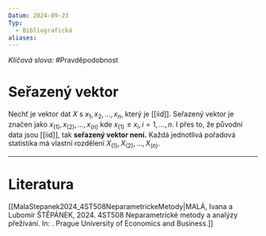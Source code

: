 ```yaml
---
Datum: 2024-09-23
Typ:
  - Bibliografická
aliases:
---
```

*Klíčová slova:* #Pravděpodobnost
# Seřazený vektor
Nechť je vektor dat $X$ s $x_1, x_2, \dots, x_n$, který je [[iid]]. Seřazený vektor je značen jako $x_{(1)}, x_{(2)}, \dots, x_{(n)}$ kde $x_{(1)} \leq x_i, i = 1, \dots, n$. I přes to, že původní data jsou [[iid]], tak **seřazený vektor není.** Každá jednotlivá pořadová statistika má vlastní rozdělení $X_{(1)}, X_{(2)}, \dots, X_{(n)}$.
- - -
# Literatura
[[MalaStepanek2024_4ST508NeparametrickeMetody|MALÁ, Ivana a Lubomír ŠTĚPÁNEK, 2024. 4ST508 Neparametrické metody a analýzy přežívání. In: . Prague University of Economics and Business.]]
